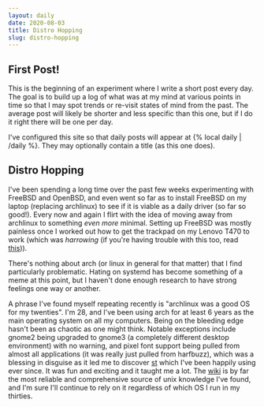 ```yaml
---
layout: daily
date: 2020-08-03
title: Distro Hopping
slug: distro-hopping
---
```


## First Post!

This is the beginning of an experiment where I write a short post every day.
The goal is to build up a log of what was at my mind at various points in time
so that I may spot trends or re-visit states of mind from the past. The average
post will likely be shorter and less specific than this one, but if I do it right
there will be one per day.

I've configured this site so that daily posts will appear at {% local daily | /daily %}.
They may optionally contain a title (as this one does).

## Distro Hopping

I've been spending a long time over the past few weeks experimenting with FreeBSD and OpenBSD,
and even went so far as to install FreeBSD on my laptop (replacing archlinux) to see if
it is viable as a daily driver (so far so good!). Every now and again I flirt with the idea
of moving away from archlinux to something _even more_ minimal. Setting up FreeBSD was mostly
painless once I worked out how to get the trackpad on my Lenovo T470 to work (which was _harrowing_
(if you're having trouble with this too, read [this](https://github.com/gridbugs/dotfiles/blob/master/README.FreeBSD.md))).

There's nothing about arch
(or linux in general for that matter) that I find particularly problematic. Hating on systemd
has become something of a meme at this point, but I haven't done enough research to have strong
feelings one way or another.

A phrase I've found myself repeating recently is "archlinux was a good OS for my twenties".
I'm 28, and I've been using arch for at least 6 years as the main operating system on all my
computers. Being on the bleeding edge hasn't been as chaotic as one might think. Notable
exceptions include gnome2 being upgraded to gnome3 (a completely different
desktop environment) with no warning, and pixel font support being pulled from almost all applications
(it was really just pulled from harfbuzz), which was a blessing in disguise as it led me to discover
[st](http://st.suckless.org/) which I've been happily using ever since.
It was fun and exciting and it taught me a lot. The [wiki](https://wiki.archlinux.org/) is by far the
most reliable and comprehensive source of unix knowledge I've found, and I'm sure I'll continue to rely
on it regardless of which OS I run in my thirties.
